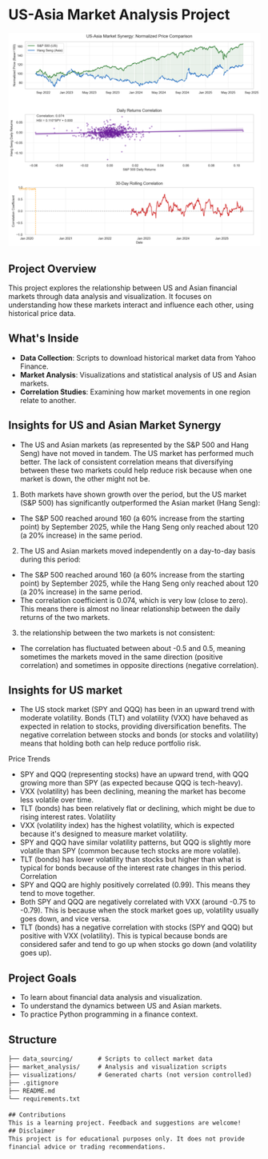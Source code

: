# US-Asia Market Analysis Project
![Market Synergy Visualization](visualizations/us_asia_market_synergy.png)
## Project Overview
This project explores the relationship between US and Asian financial markets through data analysis and visualization. It focuses on understanding how these markets interact and influence each other, using historical price data.
## What's Inside
- **Data Collection**: Scripts to download historical market data from Yahoo Finance.
- **Market Analysis**: Visualizations and statistical analysis of US and Asian markets.
- **Correlation Studies**: Examining how market movements in one region relate to another.

## Insights for US and Asian Market Synergy
- The US and Asian markets (as represented by the S&P 500 and Hang Seng) have not moved in tandem. The US market has performed much better. The lack of consistent correlation means that diversifying between these two markets could help reduce risk because when one market is down, the other might not be.
  
1. Both markets have shown growth over the period, but the US market (S&P 500) has significantly outperformed the Asian market (Hang Seng):
  - The S&P 500 reached around 160 (a 60% increase from the starting point) by September 2025, while the Hang Seng only reached about 120 (a 20% increase) in the      same period.
2. The US and Asian markets moved independently on a day-to-day basis during this period:
  - The S&P 500 reached around 160 (a 60% increase from the starting point) by September 2025, while the Hang Seng only reached about 120 (a 20% increase) in the      same period.
  - The correlation coefficient is 0.074, which is very low (close to zero). This means there is almost no linear relationship between the daily returns of the        two markets.
3. the relationship between the two markets is not consistent:
  - The correlation has fluctuated between about -0.5 and 0.5, meaning sometimes the markets moved in the same direction (positive correlation) and sometimes in       opposite directions (negative correlation).

## Insights for US market
 - The US stock market (SPY and QQQ) has been in an upward trend with moderate volatility. Bonds (TLT) and volatility (VXX) have behaved as expected in relation to stocks, providing diversification benefits. The negative correlation between stocks and bonds (or stocks and volatility) means that holding both can help reduce portfolio risk.
   
Price Trends
  - SPY and QQQ (representing stocks) have an upward trend, with QQQ growing more than SPY (as expected because QQQ is tech-heavy).
  - VXX (volatility) has been declining, meaning the market has become less volatile over time.
  - TLT (bonds) has been relatively flat or declining, which might be due to rising interest rates.
Volatility
  - VXX (volatility index) has the highest volatility, which is expected because it's designed to measure market volatility.
  - SPY and QQQ have similar volatility patterns, but QQQ is slightly more volatile than SPY (common because tech stocks are more volatile).
  - TLT (bonds) has lower volatility than stocks but higher than what is typical for bonds because of the interest rate changes in this period.
Correlation
  - SPY and QQQ are highly positively correlated (0.99). This means they tend to move together.
  - Both SPY and QQQ are negatively correlated with VXX (around -0.75 to -0.79). This is because when the stock market goes up, volatility usually goes down, and      vice versa.
  - TLT (bonds) has a negative correlation with stocks (SPY and QQQ) but positive with VXX (volatility). This is typical because bonds are considered safer and tend to go up when stocks go down (and volatility goes up).

## Project Goals
- To learn about financial data analysis and visualization.
- To understand the dynamics between US and Asian markets.
- To practice Python programming in a finance context.

## Structure
```
├── data_sourcing/       # Scripts to collect market data
├── market_analysis/     # Analysis and visualization scripts
├── visualizations/      # Generated charts (not version controlled)
├── .gitignore
├── README.md
└── requirements.txt

## Contributions
This is a learning project. Feedback and suggestions are welcome!
## Disclaimer
This project is for educational purposes only. It does not provide financial advice or trading recommendations.

